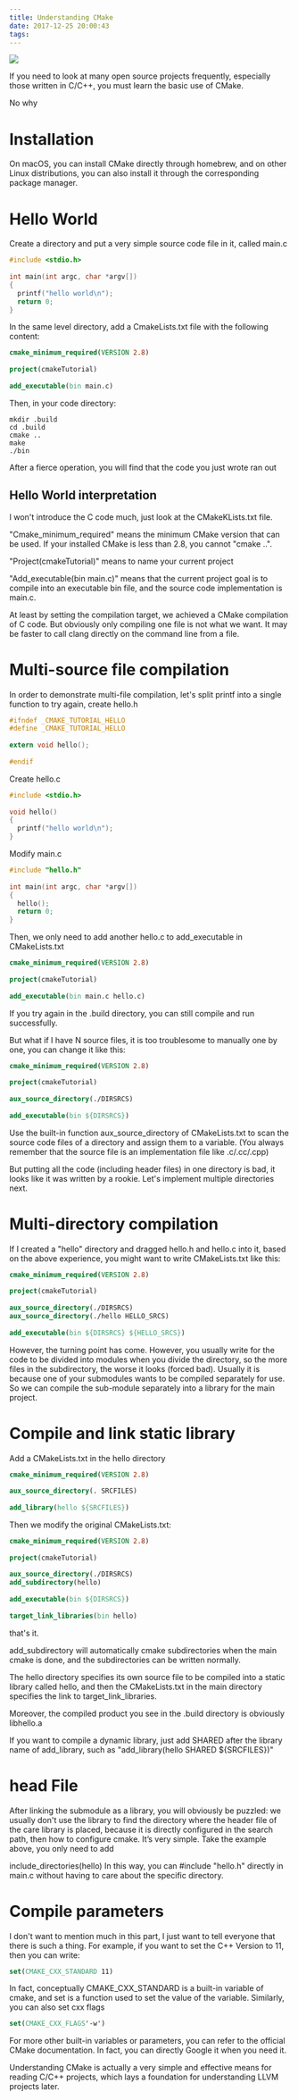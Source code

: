 ```yaml
---
title: Understanding CMake
date: 2017-12-25 20:00:43
tags:
---
```


![](/images/20171219190328.png)

If you need to look at many open source projects frequently, especially those written in C/C++, you must learn the basic use of CMake.

No why

<!--more-->

# Installation
On macOS, you can install CMake directly through homebrew, and on other Linux distributions, you can also install it through the corresponding package manager.

# Hello World
Create a directory and put a very simple source code file in it, called main.c

```c
#include <stdio.h>
 
int main(int argc, char *argv[])
{
  printf("hello world\n");
  return 0;
}
```

In the same level directory, add a CmakeLists.txt file with the following content:

```cmake
cmake_minimum_required(VERSION 2.8)
 
project(cmakeTutorial)
 
add_executable(bin main.c)
```

Then, in your code directory:

```shell
mkdir .build
cd .build
cmake ..
make
./bin
```

After a fierce operation, you will find that the code you just wrote ran out

## Hello World interpretation

I won't introduce the C code much, just look at the CMakeKLists.txt file.

"Cmake_minimum_required" means the minimum CMake version that can be used. If your installed CMake is less than 2.8, you cannot "cmake ..".

"Project(cmakeTutorial)" means to name your current project

"Add_executable(bin main.c)" means that the current project goal is to compile into an executable bin file, and the source code implementation is main.c.

At least by setting the compilation target, we achieved a CMake compilation of C code. But obviously only compiling one file is not what we want. It may be faster to call clang directly on the command line from a file.

# Multi-source file compilation
In order to demonstrate multi-file compilation, let's split printf into a single function to try again, create hello.h

```c
#ifndef _CMAKE_TUTORIAL_HELLO
#define _CMAKE_TUTORIAL_HELLO
 
extern void hello();
 
#endif
```

Create hello.c

```c
#include <stdio.h>
 
void hello()
{
  printf("hello world\n");
}
```

Modify main.c

```c
#include "hello.h"
 
int main(int argc, char *argv[])
{
  hello();
  return 0;
}
```

Then, we only need to add another hello.c to add_executable in CMakeLists.txt

```cmake
cmake_minimum_required(VERSION 2.8)
 
project(cmakeTutorial)
 
add_executable(bin main.c hello.c)
```

If you try again in the .build directory, you can still compile and run successfully.

But what if I have N source files, it is too troublesome to manually one by one, you can change it like this:

```cmake
cmake_minimum_required(VERSION 2.8)
 
project(cmakeTutorial)
 
aux_source_directory(./DIRSRCS)
 
add_executable(bin ${DIRSRCS})
```

Use the built-in function aux_source_directory of CMakeLists.txt to scan the source code files of a directory and assign them to a variable. (You always remember that the source file is an implementation file like .c/.cc/.cpp)

But putting all the code (including header files) in one directory is bad, it looks like it was written by a rookie. Let's implement multiple directories next.

# Multi-directory compilation

If I created a "hello" directory and dragged hello.h and hello.c into it, based on the above experience, you might want to write CMakeLists.txt like this:

```cmake
cmake_minimum_required(VERSION 2.8)
 
project(cmakeTutorial)
 
aux_source_directory(./DIRSRCS)
aux_source_directory(./hello HELLO_SRCS)
 
add_executable(bin ${DIRSRCS} ${HELLO_SRCS})
```

However, the turning point has come. However, you usually write for the code to be divided into modules when you divide the directory, so the more files in the subdirectory, the worse it looks (forced bad). Usually it is because one of your submodules wants to be compiled separately for use. So we can compile the sub-module separately into a library for the main project.

# Compile and link static library
Add a CMakeLists.txt in the hello directory

```cmake
cmake_minimum_required(VERSION 2.8)
 
aux_source_directory(. SRCFILES)
 
add_library(hello ${SRCFILES})

```

Then we modify the original CMakeLists.txt:

```cmake
cmake_minimum_required(VERSION 2.8)
 
project(cmakeTutorial)
 
aux_source_directory(./DIRSRCS)
add_subdirectory(hello)
 
add_executable(bin ${DIRSRCS})
 
target_link_libraries(bin hello)

```

that's it.

add_subdirectory will automatically cmake subdirectories when the main cmake is done, and the subdirectories can be written normally.

The hello directory specifies its own source file to be compiled into a static library called hello, and then the CMakeLists.txt in the main directory specifies the link to target_link_libraries.

Moreover, the compiled product you see in the .build directory is obviously libhello.a

If you want to compile a dynamic library, just add SHARED after the library name of add_library, such as "add_library(hello SHARED ${SRCFILES})"


# head File

After linking the submodule as a library, you will obviously be puzzled: we usually don't use the library to find the directory where the header file of the care library is placed, because it is directly configured in the search path, then how to configure cmake. It’s very simple. Take the example above, you only need to add

include_directories(hello)
In this way, you can #include "hello.h" directly in main.c without having to care about the specific directory.

# Compile parameters
I don't want to mention much in this part, I just want to tell everyone that there is such a thing. For example, if you want to set the C++ Version to 11, then you can write:

```cmake
set(CMAKE_CXX_STANDARD 11)
```

In fact, conceptually CMAKE_CXX_STANDARD is a built-in variable of cmake, and set is a function used to set the value of the variable. Similarly, you can also set cxx flags

```cmake
set(CMAKE_CXX_FLAGS'-w')
```

For more other built-in variables or parameters, you can refer to the official CMake documentation. In fact, you can directly Google it when you need it.

 

Understanding CMake is actually a very simple and effective means for reading C/C++ projects, which lays a foundation for understanding LLVM projects later.